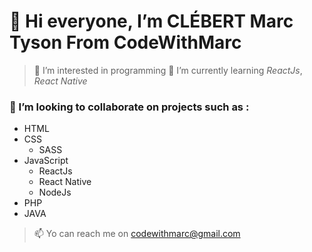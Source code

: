 # 👋 Hi everyone, I’m __CLÉBERT Marc Tyson__ From __CodeWithMarc__
> 👀 I’m interested in programming
> 🌱 I’m currently learning _ReactJs_, _React Native_
### 💞️ I’m looking to collaborate on projects such as :
* HTML
* CSS
  * SASS
* JavaScript
  * ReactJs
  * React Native
  * NodeJs
* PHP
* JAVA
> 📫 Yo can reach me on codewithmarc@gmail.com

<!---
MarcTyson/MarcTyson is a ✨ special ✨ repository because its `README.md` (this file) appears on your GitHub profile.
You can click the Preview link to take a look at your changes.
--->
